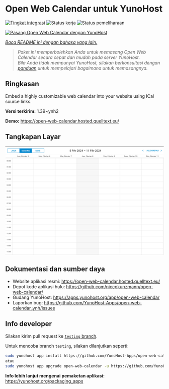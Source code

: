 <!--
N.B.: README ini dibuat secara otomatis oleh <https://github.com/YunoHost/apps/tree/master/tools/readme_generator>
Ini TIDAK boleh diedit dengan tangan.
-->

# Open Web Calendar untuk YunoHost

[![Tingkat integrasi](https://dash.yunohost.org/integration/open-web-calendar.svg)](https://ci-apps.yunohost.org/ci/apps/open-web-calendar/) ![Status kerja](https://ci-apps.yunohost.org/ci/badges/open-web-calendar.status.svg) ![Status pemeliharaan](https://ci-apps.yunohost.org/ci/badges/open-web-calendar.maintain.svg)

[![Pasang Open Web Calendar dengan YunoHost](https://install-app.yunohost.org/install-with-yunohost.svg)](https://install-app.yunohost.org/?app=open-web-calendar)

*[Baca README ini dengan bahasa yang lain.](./ALL_README.md)*

> *Paket ini memperbolehkan Anda untuk memasang Open Web Calendar secara cepat dan mudah pada server YunoHost.*  
> *Bila Anda tidak mempunyai YunoHost, silakan berkonsultasi dengan [panduan](https://yunohost.org/install) untuk mempelajari bagaimana untuk memasangnya.*

## Ringkasan

Embed a highly customizable web calendar into your website using ICal source links.

**Versi terkirim:** 1.39~ynh2

**Demo:** <https://open-web-calendar.hosted.quelltext.eu/>

## Tangkapan Layar

![Tangkapan Layar pada Open Web Calendar](./doc/screenshots/screenshot.png)

## Dokumentasi dan sumber daya

- Website aplikasi resmi: <https://open-web-calendar.hosted.quelltext.eu/>
- Depot kode aplikasi hulu: <https://github.com/niccokunzmann/open-web-calendar/>
- Gudang YunoHost: <https://apps.yunohost.org/app/open-web-calendar>
- Laporkan bug: <https://github.com/YunoHost-Apps/open-web-calendar_ynh/issues>

## Info developer

Silakan kirim pull request ke [`testing` branch](https://github.com/YunoHost-Apps/open-web-calendar_ynh/tree/testing).

Untuk mencoba branch `testing`, silakan dilanjutkan seperti:

```bash
sudo yunohost app install https://github.com/YunoHost-Apps/open-web-calendar_ynh/tree/testing --debug
atau
sudo yunohost app upgrade open-web-calendar -u https://github.com/YunoHost-Apps/open-web-calendar_ynh/tree/testing --debug
```

**Info lebih lanjut mengenai pemaketan aplikasi:** <https://yunohost.org/packaging_apps>
